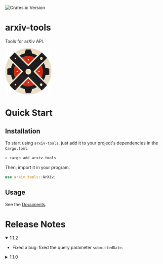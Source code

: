 ![Crates.io Version](https://img.shields.io/crates/v/arxiv-tools?style=flat-square&color=blue)

# arxiv-tools

Tools for arXiv API.

<img src="../LOGO.png" alt="LOGO" width="150" height="150">

# Quick Start

## Installation

To start using `arxiv-tools`, just add it to your project's dependencies in the `Cargo.toml`.

```bash
> cargo add arxiv-tools
```

Then, import it in your program.

```rust
use arxiv_tools::ArXiv;
```

## Usage

See the [Documents](https://docs.rs/arxiv-tools/latest/arxiv_tools/index.html).

# Release Notes

<details open>
<summary>1.1.2</summary>

- Fixed a bug: fixed the query parameter `submittedDate`.

</details>

<details>
<summary>1.1.0</summary>

- Added optional parameters such as `start`, `max_results`, `sortBy`, `sortOrder`.
- Updated documents.

</details>
